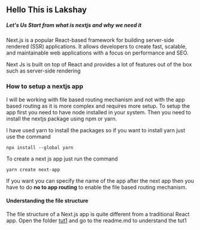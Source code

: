## Hello This is Lakshay

##### Let's Us Start from what is nextjs and why we need it
Next.js is a popular React-based framework for building server-side rendered (SSR) applications. It allows developers to create fast, scalable, and maintainable web applications with a focus on performance and SEO.

Next Js is built on top of React and provides a lot of features out of the box such as server-side rendering

### How to setup a nextjs app
I will be working with file based routing mechanism and not with the app based routing as it is more complex and requires more setup.
To setup the app first you need to have node installed in your system.
Then you need to install the nextjs package using npm or yarn.

I have used yarn to install the packages so if you want to install yarn just use the command

```
npx install --global yarn
```

To create a next js app just run the command

```
yarn create next-app
```

If you want you can specify the name of the app after the next app then you have to do **no to app routing** to enable the file based routing mechanism.


#### Understanding the file structure
The file structure of a Next.js app is quite different from a traditional React app. 
Open the folder [tut1](https://github.com/lakshayletsgo/NextJs/tree/main/tut1) and go to the readme.md to understand the tut1

